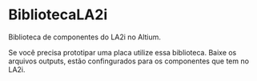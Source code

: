 # BibliotecaLA2i
Biblioteca de componentes do LA2i no Altium.

Se você precisa prototipar uma placa utilize essa biblioteca. Baixe os arquivos outputs, estão confingurados para os componentes que tem no LA2i.

